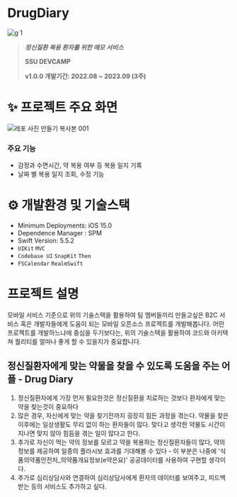 # DrugDiary

![g 1](https://github.com/Soongsil-Developers/22sdc-ssu-free-subject-ios/assets/25146374/ec38203c-33de-4498-8781-19efa89b0368)

> ***정신질환 복용 환자를 위한 메모 서비스***
> 
> **SSU DEVCAMP**
>
> **v1.0.0 개발기간: 2022.08 ~ 2023.09 (3주)**

# ✨ 프로젝트 주요 화면

![레포 사진 만들기 복사본 001](https://github.com/Soongsil-Developers/22sdc-ssu-free-subject-ios/assets/25146374/f2c93ae2-a470-449e-a642-fee72b0e32e5)

### 주요 기능

- 감정과 수면시간, 약 복용 여부 등 복용 일지 기록
- 날짜 별 복용 일지 조회, 수정 기능

# **⚙️ 개발환경 및 기술스택**

- Minimum Deployments: iOS 15.0
- Dependence Manager : SPM
- Swift Version: 5.5.2
- `UIKit` `MVC`
- `Codebase UI` `SnapKit` `Then`
- `FSCalendar` `RealmSwift`

# **프로젝트 설명**

모바일 서비스 기준으로 위의 기술스택을 활용하여 팀 멤버들끼리 만들고싶은 B2C 서비스 혹은 개발자들에게 도움이 되는 모바일 오픈소스 프로젝트를 개발해봅니다.
어떤 프로젝트를 개발하느냐에 중심을 두기보다는, 위의 기술스택을 활용하여 코드와 아키텍쳐 퀄리티를 얼마나 좋게 할 수 있을지가 중요합니다.

## 정신질환자에게 맞는 약물을 찾을 수 있도록 도움을 주는 어플 - Drug Diary

1. 정신질환자에게 가장 먼저 필요한것은 정신질환을 치료하는 것보다 환자에게 맞는 약을 찾는것이 중요하다
2. 많은 경우, 자신에게 맞는 약을 찾기전까지 굉장히 힘든 과정을 겪는다. 약물을 찾은 이후에는 일상생활도 무리 없이 하는 환자들이 많다. 맞다고 생각한 약물도 시간이 지나면 맞지 않아 힘듬을 겪는 일이 많다고 한다. 
3. 추가로 자신이 먹는 약의 정보를 모르고 약을 복용하는 정신질환자들이 많다, 약의 정보를 제공하여 일종의 플라시보 효과를 기대해볼 수 있다 - 이 부분은 나중에 '식품의약품안전처_의약품개요정보(e약은요)' 공공데이터를 사용하여 구현할 생각이다.
4. 추가로 심리상담사와 연결하여 심리상담사에게 환자의 데이터를 보여주고, 피드백 받는 등의 서비스도 추가하고 싶다.

